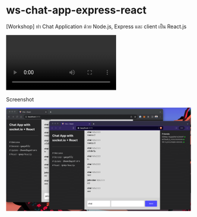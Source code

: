 # ws-chat-app-express-react

[Workshop] ทำ Chat Application ด้วย Node.js, Express และ client เป็น React.js

![Demo](./demo.mp4)

Screenshot

![Screenshot](/./screenshot.png)
